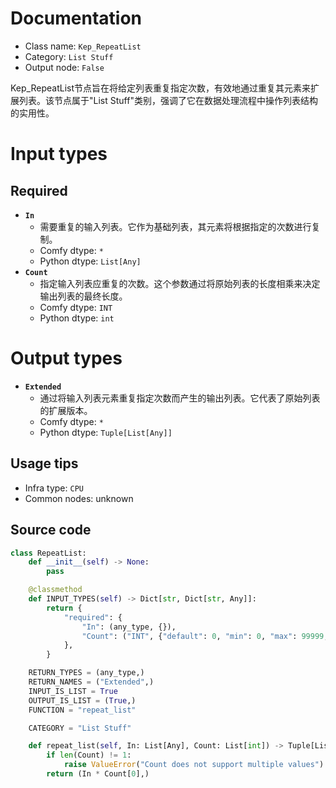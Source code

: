 
# Documentation
- Class name: `Kep_RepeatList`
- Category: `List Stuff`
- Output node: `False`

Kep_RepeatList节点旨在将给定列表重复指定次数，有效地通过重复其元素来扩展列表。该节点属于"List Stuff"类别，强调了它在数据处理流程中操作列表结构的实用性。

# Input types
## Required
- **`In`**
    - 需要重复的输入列表。它作为基础列表，其元素将根据指定的次数进行复制。
    - Comfy dtype: `*`
    - Python dtype: `List[Any]`
- **`Count`**
    - 指定输入列表应重复的次数。这个参数通过将原始列表的长度相乘来决定输出列表的最终长度。
    - Comfy dtype: `INT`
    - Python dtype: `int`

# Output types
- **`Extended`**
    - 通过将输入列表元素重复指定次数而产生的输出列表。它代表了原始列表的扩展版本。
    - Comfy dtype: `*`
    - Python dtype: `Tuple[List[Any]]`


## Usage tips
- Infra type: `CPU`
- Common nodes: unknown


## Source code
```python
class RepeatList:
    def __init__(self) -> None:
        pass

    @classmethod
    def INPUT_TYPES(self) -> Dict[str, Dict[str, Any]]:
        return {
            "required": {
                "In": (any_type, {}),
                "Count": ("INT", {"default": 0, "min": 0, "max": 99999, "step": 1}),
            },
        }

    RETURN_TYPES = (any_type,)
    RETURN_NAMES = ("Extended",)
    INPUT_IS_LIST = True
    OUTPUT_IS_LIST = (True,)
    FUNCTION = "repeat_list"

    CATEGORY = "List Stuff"

    def repeat_list(self, In: List[Any], Count: List[int]) -> Tuple[List[Any]]:
        if len(Count) != 1:
            raise ValueError("Count does not support multiple values")
        return (In * Count[0],)

```
